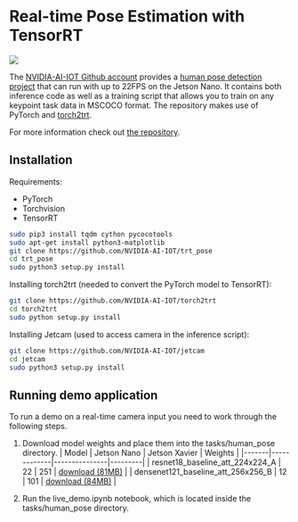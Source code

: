 # Real-time Pose Estimation with TensorRT

![](doc/pose_estimation.gif)

The [NVIDIA-AI-IOT Github account](https://github.com/NVIDIA-AI-IOT) provides a [human pose detection project](https://github.com/NVIDIA-AI-IOT/trt_pose) that can run with up to 22FPS on the Jetson Nano. It contains both inference code as well as a training script that allows you to train on any keypoint task data in MSCOCO format. The repository makes use of PyTorch and [torch2trt](https://github.com/NVIDIA-AI-IOT/torch2trt).

For more information check out [the repository](https://github.com/NVIDIA-AI-IOT/trt_pose).

## Installation

Requirements:
* PyTorch
* Torchvision
* TensorRT

```bash
sudo pip3 install tqdm cython pycocotools
sudo apt-get install python3-matplotlib
git clone https://github.com/NVIDIA-AI-IOT/trt_pose
cd trt_pose
sudo python3 setup.py install
```

Installing torch2trt (needed to convert the PyTorch model to TensorRT):
```bash
git clone https://github.com/NVIDIA-AI-IOT/torch2trt
cd torch2trt
sudo python setup.py install
```

Installing Jetcam (used to access camera in the inference script):
```bash
git clone https://github.com/NVIDIA-AI-IOT/jetcam
cd jetcam
sudo python3 setup.py install
```

## Running demo application

To run a demo on a real-time camera input you need to work through the following steps.

1. Download model weights and place them into the tasks/human_pose directory.
    | Model | Jetson Nano | Jetson Xavier | Weights |
    |-------|-------------|---------------|---------|
    | resnet18_baseline_att_224x224_A | 22 | 251 | [download (81MB)](https://drive.google.com/open?id=1XYDdCUdiF2xxx4rznmLb62SdOUZuoNbd) |
    | densenet121_baseline_att_256x256_B | 12 | 101 | [download (84MB)](https://drive.google.com/open?id=13FkJkx7evQ1WwP54UmdiDXWyFMY1OxDU) |

2. Run the live_demo.ipynb notebook, which is located inside the tasks/human_pose directory.

